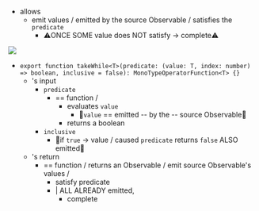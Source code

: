 * allows
  * emit values / emitted by the source Observable / satisfies the `predicate`
    * ⚠️ONCE SOME value does NOT satisfy -> complete⚠️

![](/apps/rxjs.dev/src/assets/images/marble-diagrams/takeWhile.png)

* `export function takeWhile<T>(predicate: (value: T, index: number) => boolean, inclusive = false): MonoTypeOperatorFunction<T> {}`
  * 's input
    * `predicate`
      * == function /
        * evaluates `value`
          * 👀`value` == emitted -- by the -- source Observable👀
        * returns a boolean
    * `inclusive`
      * 👀if `true` -> value / caused `predicate` returns `false` ALSO emitted👀
  * 's return
    * == function / returns an Observable / emit source Observable's values /
      * satisfy predicate
      * | ALL ALREADY emitted,
        * complete
